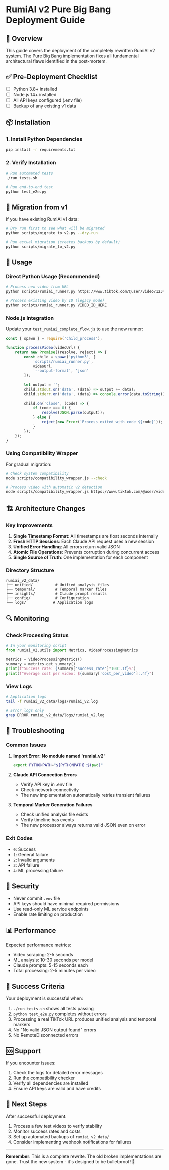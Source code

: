 # RumiAI v2 Pure Big Bang Deployment Guide

## 🚀 Overview

This guide covers the deployment of the completely rewritten RumiAI v2 system. The Pure Big Bang implementation fixes all fundamental architectural flaws identified in the post-mortem.

## ✅ Pre-Deployment Checklist

- [ ] Python 3.8+ installed
- [ ] Node.js 14+ installed  
- [ ] All API keys configured (.env file)
- [ ] Backup of any existing v1 data

## 📦 Installation

### 1. Install Python Dependencies

```bash
pip install -r requirements.txt
```

### 2. Verify Installation

```bash
# Run automated tests
./run_tests.sh

# Run end-to-end test
python test_e2e.py
```

## 🔄 Migration from v1

If you have existing RumiAI v1 data:

```bash
# Dry run first to see what will be migrated
python scripts/migrate_to_v2.py --dry-run

# Run actual migration (creates backups by default)
python scripts/migrate_to_v2.py
```

## 🎯 Usage

### Direct Python Usage (Recommended)

```bash
# Process new video from URL
python scripts/rumiai_runner.py https://www.tiktok.com/@user/video/123456789

# Process existing video by ID (legacy mode)
python scripts/rumiai_runner.py VIDEO_ID_HERE
```

### Node.js Integration

Update your `test_rumiai_complete_flow.js` to use the new runner:

```javascript
const { spawn } = require('child_process');

function processVideo(videoUrl) {
    return new Promise((resolve, reject) => {
        const child = spawn('python3', [
            'scripts/rumiai_runner.py',
            videoUrl,
            '--output-format', 'json'
        ]);
        
        let output = '';
        child.stdout.on('data', (data) => output += data);
        child.stderr.on('data', (data) => console.error(data.toString()));
        
        child.on('close', (code) => {
            if (code === 0) {
                resolve(JSON.parse(output));
            } else {
                reject(new Error(`Process exited with code ${code}`));
            }
        });
    });
}
```

### Using Compatibility Wrapper

For gradual migration:

```bash
# Check system compatibility
node scripts/compatibility_wrapper.js --check

# Process video with automatic v2 detection
node scripts/compatibility_wrapper.js https://www.tiktok.com/@user/video/123456789
```

## 🏗️ Architecture Changes

### Key Improvements

1. **Single Timestamp Format**: All timestamps are float seconds internally
2. **Fresh HTTP Sessions**: Each Claude API request uses a new session
3. **Unified Error Handling**: All errors return valid JSON
4. **Atomic File Operations**: Prevents corruption during concurrent access
5. **Single Source of Truth**: One implementation for each component

### Directory Structure

```
rumiai_v2_data/
├── unified/          # Unified analysis files
├── temporal/         # Temporal marker files  
├── insights/         # Claude prompt results
├── config/           # Configuration
└── logs/            # Application logs
```

## 🔍 Monitoring

### Check Processing Status

```python
# In your monitoring script
from rumiai_v2.utils import Metrics, VideoProcessingMetrics

metrics = VideoProcessingMetrics()
summary = metrics.get_summary()
print(f"Success rate: {summary['success_rate']*100:.1f}%")
print(f"Average cost per video: ${summary['cost_per_video']:.4f}")
```

### View Logs

```bash
# Application logs
tail -f rumiai_v2_data/logs/rumiai_v2.log

# Error logs only
grep ERROR rumiai_v2_data/logs/rumiai_v2.log
```

## 🚨 Troubleshooting

### Common Issues

1. **Import Error: No module named 'rumiai_v2'**
   ```bash
   export PYTHONPATH="${PYTHONPATH}:$(pwd)"
   ```

2. **Claude API Connection Errors**
   - Verify API key in .env file
   - Check network connectivity
   - The new implementation automatically retries transient failures

3. **Temporal Marker Generation Failures**
   - Check unified analysis file exists
   - Verify timeline has events
   - The new processor always returns valid JSON even on error

### Exit Codes

- `0`: Success
- `1`: General failure
- `2`: Invalid arguments  
- `3`: API failure
- `4`: ML processing failure

## 🔐 Security

- Never commit `.env` file
- API keys should have minimal required permissions
- Use read-only ML service endpoints
- Enable rate limiting on production

## 📊 Performance

Expected performance metrics:
- Video scraping: 2-5 seconds
- ML analysis: 10-30 seconds per model
- Claude prompts: 5-15 seconds each
- Total processing: 2-5 minutes per video

## 🎉 Success Criteria

Your deployment is successful when:
1. `./run_tests.sh` shows all tests passing
2. `python test_e2e.py` completes without errors
3. Processing a real TikTok URL produces unified analysis and temporal markers
4. No "No valid JSON output found" errors
5. No RemoteDisconnected errors

## 🆘 Support

If you encounter issues:
1. Check the logs for detailed error messages
2. Run the compatibility checker
3. Verify all dependencies are installed
4. Ensure API keys are valid and have credits

## 🎯 Next Steps

After successful deployment:
1. Process a few test videos to verify stability
2. Monitor success rates and costs
3. Set up automated backups of `rumiai_v2_data/`
4. Consider implementing webhook notifications for failures

---

**Remember**: This is a complete rewrite. The old broken implementations are gone. Trust the new system - it's designed to be bulletproof! 🚀